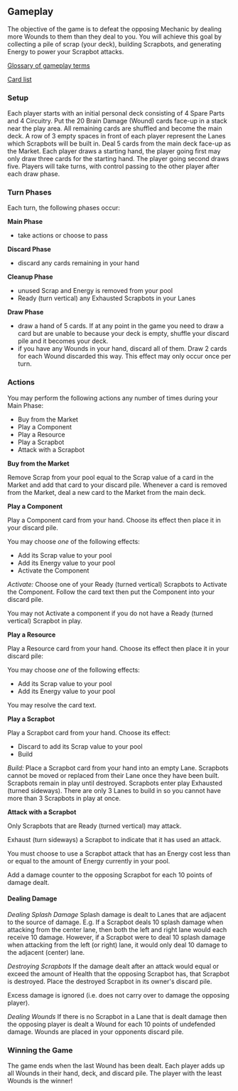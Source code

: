 ## Gameplay

The objective of the game is to defeat the opposing Mechanic by dealing more Wounds to them than they deal to you. You will achieve this goal by collecting a pile of scrap (your deck), building Scrapbots, and generating Energy to power your Scrapbot attacks.

[Glossary of gameplay terms](glossary.md)

[Card list](card-list.md)

### Setup

Each player starts with an initial personal deck consisting of 4 Spare Parts and 4 Circuitry. Put the 20 Brain Damage (Wound) cards face-up in a stack near the play area. All remaining cards are shuffled and become the main deck. A row of 3 empty spaces in front of each player represent the Lanes which Scrapbots will be built in. Deal 5 cards from the main deck face-up as the Market. Each player draws a starting hand, the player going first may only draw three cards for the starting hand. The player going second draws five. Players will take turns, with control passing to the other player after each draw phase.

### Turn Phases

Each turn, the following phases occur:

**Main Phase**

- take actions or choose to pass

**Discard Phase**

- discard any cards remaining in your hand

**Cleanup Phase**

- unused Scrap and Energy is removed from your pool
- Ready (turn vertical) any Exhausted Scrapbots in your Lanes

**Draw Phase**

- draw a hand of 5 cards. If at any point in the game you need to draw a card but are unable to because your deck is empty, shuffle your discard pile and it becomes your deck.
- if you have any Wounds in your hand, discard all of them. Draw 2 cards for each Wound discarded this way. This effect may only occur once per turn.

### Actions

You may perform the following actions any number of times during your Main Phase:
- Buy from the Market
- Play a Component
- Play a Resource
- Play a Scrapbot
- Attack with a Scrapbot


**Buy from the Market**

Remove Scrap from your pool equal to the Scrap value of a card in the Market and add that card to your discard pile. Whenever a card is removed from the Market, deal a new card to the Market from the main deck.


**Play a Component**

Play a Component card from your hand. Choose its effect then place it in your discard pile.

You may choose *one* of the following effects:
- Add its Scrap value to your pool
- Add its Energy value to  your pool
- Activate the Component

_Activate:_
Choose one of your Ready (turned vertical) Scrapbots to Activate the Component. Follow the card text then put the Component into your discard pile.

You may not Activate a component if you do not have a Ready (turned vertical) Scrapbot in play.


**Play a Resource**

Play a Resource card from your hand. Choose its effect then place it in your discard pile:

You may choose *one* of the following effects:
- Add its Scrap value to your pool
- Add its Energy value to your pool

You may resolve the card text.


**Play a Scrapbot**

Play a Scrapbot card from your hand. Choose its effect:
- Discard to add its Scrap value to your pool
- Build

_Build:_
Place a Scrapbot card from your hand into an empty Lane. Scrapbots cannot be moved or replaced from their Lane once they have been built. Scrapbots remain in play until destroyed. Scrapbots enter play Exhausted (turned sideways). There are only 3 Lanes to build in so you cannot have more than 3 Scrapbots in play at once.


**Attack with a Scrapbot**

Only Scrapbots that are Ready (turned vertical) may attack.

Exhaust (turn sideways) a Scrapbot to indicate that it has used an attack.

You must choose to use a Scrapbot attack that has an Energy cost less than or equal to the amount of Energy currently in your pool.

Add a damage counter to the opposing Scrapbot for each 10 points of damage dealt.

#### Dealing Damage

*Dealing Splash Damage*
Splash damage is dealt to Lanes that are adjacent to the source of damage. E.g. If a Scrapbot deals 10 splash damage when attacking from the center lane, then both the left and right lane would each receive 10 damage. However, if a Scrapbot were to deal 10 splash damage when attacking from the left (or right) lane, it would only deal 10 damage to the adjacent (center) lane.

*Destroying Scrapbots*
If the damage dealt after an attack would equal or exceed the amount of Health that the opposing Scrapbot has, that Scrapbot is destroyed. Place the destroyed Scrapbot in its owner's discard pile.

Excess damage is ignored (i.e. does not carry over to damage the opposing player).

*Dealing Wounds*
If there is no Scrapbot in a Lane that is dealt damage then the opposing player is dealt a Wound for each 10 points of undefended damage. Wounds are placed in your opponents discard pile.


### Winning the Game

The game ends when the last Wound has been dealt. Each player adds up all Wounds in their hand, deck, and discard pile. The player with the least Wounds is the winner!
